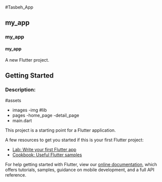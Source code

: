 #Tasbeh_App
## my_app
### my_app
#### my_app

A new Flutter project.

## Getting Started

### Description:
#assets
 - images
   -img
#lib
  - pages
    -home_page
    -detail_page
  - main.dart

This project is a starting point for a Flutter application.

A few resources to get you started if this is your first Flutter project:

- [Lab: Write your first Flutter app](https://flutter.dev/docs/get-started/codelab)
- [Cookbook: Useful Flutter samples](https://flutter.dev/docs/cookbook)

For help getting started with Flutter, view our
[online documentation](https://flutter.dev/docs), which offers tutorials,
samples, guidance on mobile development, and a full API reference.
